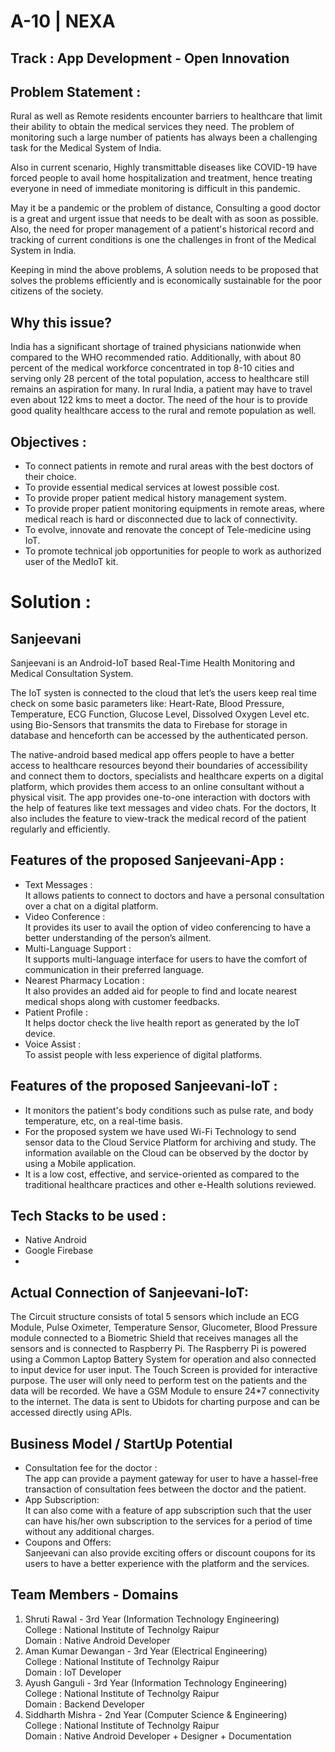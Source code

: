# **A-10 | NEXA**
## Track : App Development - Open Innovation

## Problem Statement :
Rural as well as Remote residents encounter barriers to healthcare that limit their ability to obtain the medical services they need. The problem of monitoring such a large number of patients has always been a challenging task for the Medical System of India. 

Also in current scenario, Highly transmittable diseases like COVID-19 have forced people to avail home hospitalization and treatment, hence treating everyone in need of immediate monitoring is difficult in this pandemic. 

May it be a pandemic or the problem of distance, Consulting a good doctor is a great and urgent issue that needs to be dealt with as soon as possible. Also, the need for proper management of a patient's historical record and tracking of current conditions is one the challenges in front of the Medical System in India.

Keeping in mind the above problems, A solution needs to be proposed that solves the problems efficiently and is economically sustainable for the poor citizens of the society.

## Why this issue?
India has a significant shortage of trained physicians nationwide when compared to the WHO recommended ratio. Additionally, with about 80 percent of the medical workforce concentrated in top 8-10 cities and serving only 28 percent of the total population, access to healthcare still remains an aspiration for many. In rural India, a patient may have to travel even about 122 kms to meet a doctor. The need of the hour is to provide good quality healthcare access to the rural and remote population as well.

## Objectives :
- To connect patients in remote and rural areas with the best doctors of their choice.
- To provide essential medical services at lowest possible cost.
- To provide proper patient medical history management system.
- To provide proper patient monitoring equipments in remote areas, where medical reach is hard or disconnected due to lack of connectivity.
- To evolve, innovate and renovate the concept of Tele-medicine using IoT.
- To promote technical job opportunities for people to work as authorized user of the MedIoT kit.

# **Solution :**

## **Sanjeevani**

Sanjeevani is an Android-IoT based Real-Time Health Monitoring and Medical Consultation System. 

The IoT systen is connected to the cloud that let’s the users keep real time check on some basic parameters like: Heart-Rate, Blood Pressure, Temperature, ECG Function, Glucose Level, Dissolved Oxygen Level etc. using Bio-Sensors that transmits the data to Firebase for storage in database and henceforth can be accessed by the authenticated person.

The native-android based medical app offers people to have a better access to healthcare resources beyond their boundaries of accessibility and connect them to doctors, specialists and healthcare experts on a digital platform, which provides them access to an online consultant without a physical visit. The app provides one-to-one interaction with doctors with the help of features like text messages and video chats. For the doctors, It also includes the feature to view-track the medical record of the patient regularly and efficiently.

## Features of the proposed Sanjeevani-App :
- Text Messages :  
It allows patients to connect to doctors and have a personal consultation over a chat on a digital platform. 
- Video Conference :    
It provides its user to avail the option of video conferencing to have a better understanding of the person’s ailment.
- Multi-Language Support :   
It supports multi-language interface for users to have the comfort of communication in their preferred language.
- Nearest Pharmacy Location :  
It also provides an added aid for people to find and locate nearest medical shops along with customer feedbacks.
- Patient Profile :  
It helps doctor check the live health report as generated by the IoT device.
- Voice Assist :  
To assist people with less experience of digital platforms.

## Features of the proposed Sanjeevani-IoT :
- It monitors the patient's body conditions such as
pulse rate, and body temperature, etc, on a real-time basis.
- For the proposed system we have used Wi-Fi Technology to send sensor data to the Cloud Service Platform for archiving and study. The information available on the Cloud can be observed by the doctor by using a Mobile application.
- It is a low cost, effective, and service-oriented as compared to the traditional healthcare practices and other e-Health solutions reviewed.

## Tech Stacks to be used :
- Native Android
- Google Firebase
- 

## Actual Connection of Sanjeevani-IoT:
The Circuit structure consists of total 5 sensors which include an ECG Module, Pulse Oximeter, Temperature Sensor, Glucometer, Blood Pressure module connected to a Biometric Shield that receives manages all the sensors and is connected to Raspberry Pi. The Raspberry Pi is powered using a Common Laptop Battery System for operation and also connected to input device for user input. The Touch Screen is provided for interactive purpose. The user will only need to perform test on the patients and the data will be recorded. We have a GSM Module to ensure 24*7 connectivity to the internet. The data is sent to Ubidots for charting purpose and can be accessed directly using APIs.

## Business Model / StartUp Potential
- Consultation fee for the doctor :  
The app can provide a payment gateway for user to have a hassel-free transaction of consultation fees between the doctor and the patient.
- App Subscription:  
It can also come with a feature of app subscription such that the user can have his/her own subscription to the services for a period of time without any additional charges.
- Coupons and Offers:  
Sanjeevani can also provide exciting offers or discount coupons for its users to have a better experience with the platform and the services.

## Team Members - Domains
1. Shruti Rawal - 3rd Year (Information Technology Engineering)  
College : National Institute of Technolgy Raipur  
Domain : Native Android Developer
2. Aman Kumar Dewangan - 3rd Year (Electrical Engineering)  
College : National Institute of Technolgy Raipur  
Domain : IoT Developer
3. Ayush Ganguli - 3rd Year (Information Technology Engineering)  
College : National Institute of Technolgy Raipur  
Domain : Backend Developer
4. Siddharth Mishra - 2nd Year (Computer Science & Engineering)  
College : National Institute of Technolgy Raipur  
Domain : Native Android Developer + Designer + Documentation